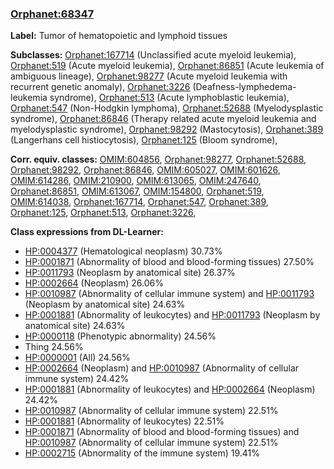 
### [Orphanet:68347](http://www.orpha.net/ORDO/Orphanet_68347)
**Label:** Tumor of hematopoietic and lymphoid tissues

**Subclasses:** [Orphanet:167714](http://www.orpha.net/ORDO/Orphanet_167714) (Unclassified acute myeloid leukemia), [Orphanet:519](http://www.orpha.net/ORDO/Orphanet_519) (Acute myeloid leukemia), [Orphanet:86851](http://www.orpha.net/ORDO/Orphanet_86851) (Acute leukemia of ambiguous lineage), [Orphanet:98277](http://www.orpha.net/ORDO/Orphanet_98277) (Acute myeloid leukemia with recurrent genetic anomaly), [Orphanet:3226](http://www.orpha.net/ORDO/Orphanet_3226) (Deafness-lymphedema-leukemia syndrome), [Orphanet:513](http://www.orpha.net/ORDO/Orphanet_513) (Acute lymphoblastic leukemia), [Orphanet:547](http://www.orpha.net/ORDO/Orphanet_547) (Non-Hodgkin lymphoma), [Orphanet:52688](http://www.orpha.net/ORDO/Orphanet_52688) (Myelodysplastic syndrome), [Orphanet:86846](http://www.orpha.net/ORDO/Orphanet_86846) (Therapy related acute myeloid leukemia and myelodysplastic syndrome), [Orphanet:98292](http://www.orpha.net/ORDO/Orphanet_98292) (Mastocytosis), [Orphanet:389](http://www.orpha.net/ORDO/Orphanet_389) (Langerhans cell histiocytosis), [Orphanet:125](http://www.orpha.net/ORDO/Orphanet_125) (Bloom syndrome), 

**Corr. equiv. classes:** [OMIM:604856](http://purl.obolibrary.org/obo/OMIM_604856), [Orphanet:98277](http://www.orpha.net/ORDO/Orphanet_98277), [Orphanet:52688](http://www.orpha.net/ORDO/Orphanet_52688), [Orphanet:98292](http://www.orpha.net/ORDO/Orphanet_98292), [Orphanet:86846](http://www.orpha.net/ORDO/Orphanet_86846), [OMIM:605027](http://purl.obolibrary.org/obo/OMIM_605027), [OMIM:601626](http://purl.obolibrary.org/obo/OMIM_601626), [OMIM:614286](http://purl.obolibrary.org/obo/OMIM_614286), [OMIM:210900](http://purl.obolibrary.org/obo/OMIM_210900), [OMIM:613065](http://purl.obolibrary.org/obo/OMIM_613065), [OMIM:247640](http://purl.obolibrary.org/obo/OMIM_247640), [Orphanet:86851](http://www.orpha.net/ORDO/Orphanet_86851), [OMIM:613067](http://purl.obolibrary.org/obo/OMIM_613067), [OMIM:154800](http://purl.obolibrary.org/obo/OMIM_154800), [Orphanet:519](http://www.orpha.net/ORDO/Orphanet_519), [OMIM:614038](http://purl.obolibrary.org/obo/OMIM_614038), [Orphanet:167714](http://www.orpha.net/ORDO/Orphanet_167714), [Orphanet:547](http://www.orpha.net/ORDO/Orphanet_547), [Orphanet:389](http://www.orpha.net/ORDO/Orphanet_389), [Orphanet:125](http://www.orpha.net/ORDO/Orphanet_125), [Orphanet:513](http://www.orpha.net/ORDO/Orphanet_513), [Orphanet:3226](http://www.orpha.net/ORDO/Orphanet_3226), 

**Class expressions from DL-Learner:**

- [HP:0004377](http://purl.obolibrary.org/obo/HP_0004377) (Hematological neoplasm) 30.73%
- [HP:0001871](http://purl.obolibrary.org/obo/HP_0001871) (Abnormality of blood and blood-forming tissues) 27.50%
- [HP:0011793](http://purl.obolibrary.org/obo/HP_0011793) (Neoplasm by anatomical site) 26.37%
- [HP:0002664](http://purl.obolibrary.org/obo/HP_0002664) (Neoplasm) 26.06%
- [HP:0010987](http://purl.obolibrary.org/obo/HP_0010987) (Abnormality of cellular immune system) and [HP:0011793](http://purl.obolibrary.org/obo/HP_0011793) (Neoplasm by anatomical site) 24.63%
- [HP:0001881](http://purl.obolibrary.org/obo/HP_0001881) (Abnormality of leukocytes) and [HP:0011793](http://purl.obolibrary.org/obo/HP_0011793) (Neoplasm by anatomical site) 24.63%
- [HP:0000118](http://purl.obolibrary.org/obo/HP_0000118) (Phenotypic abnormality) 24.56%
- Thing 24.56%
- [HP:0000001](http://purl.obolibrary.org/obo/HP_0000001) (All) 24.56%
- [HP:0002664](http://purl.obolibrary.org/obo/HP_0002664) (Neoplasm) and [HP:0010987](http://purl.obolibrary.org/obo/HP_0010987) (Abnormality of cellular immune system) 24.42%
- [HP:0001881](http://purl.obolibrary.org/obo/HP_0001881) (Abnormality of leukocytes) and [HP:0002664](http://purl.obolibrary.org/obo/HP_0002664) (Neoplasm) 24.42%
- [HP:0010987](http://purl.obolibrary.org/obo/HP_0010987) (Abnormality of cellular immune system) 22.51%
- [HP:0001881](http://purl.obolibrary.org/obo/HP_0001881) (Abnormality of leukocytes) 22.51%
- [HP:0001871](http://purl.obolibrary.org/obo/HP_0001871) (Abnormality of blood and blood-forming tissues) and [HP:0010987](http://purl.obolibrary.org/obo/HP_0010987) (Abnormality of cellular immune system) 22.51%
- [HP:0002715](http://purl.obolibrary.org/obo/HP_0002715) (Abnormality of the immune system) 19.41%


